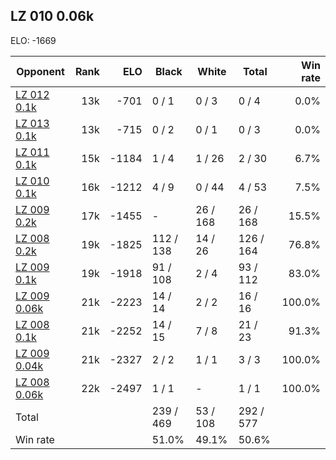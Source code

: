 ## LZ 010 0.06k ##

ELO: -1669

Opponent | Rank | ELO | Black | White | Total | Win rate
---------|-----:|----:|-------|-------|-------|-------:
[LZ 012 0.1k](LZ%20012%200.1k.md) | 13k | -701 | 0 / 1 | 0 / 3 | 0 / 4 | 0.0%
[LZ 013 0.1k](LZ%20013%200.1k.md) | 13k | -715 | 0 / 2 | 0 / 1 | 0 / 3 | 0.0%
[LZ 011 0.1k](LZ%20011%200.1k.md) | 15k | -1184 | 1 / 4 | 1 / 26 | 2 / 30 | 6.7%
[LZ 010 0.1k](LZ%20010%200.1k.md) | 16k | -1212 | 4 / 9 | 0 / 44 | 4 / 53 | 7.5%
[LZ 009 0.2k](LZ%20009%200.2k.md) | 17k | -1455 | - | 26 / 168 | 26 / 168 | 15.5%
[LZ 008 0.2k](LZ%20008%200.2k.md) | 19k | -1825 | 112 / 138 | 14 / 26 | 126 / 164 | 76.8%
[LZ 009 0.1k](LZ%20009%200.1k.md) | 19k | -1918 | 91 / 108 | 2 / 4 | 93 / 112 | 83.0%
[LZ 009 0.06k](LZ%20009%200.06k.md) | 21k | -2223 | 14 / 14 | 2 / 2 | 16 / 16 | 100.0%
[LZ 008 0.1k](LZ%20008%200.1k.md) | 21k | -2252 | 14 / 15 | 7 / 8 | 21 / 23 | 91.3%
[LZ 009 0.04k](LZ%20009%200.04k.md) | 21k | -2327 | 2 / 2 | 1 / 1 | 3 / 3 | 100.0%
[LZ 008 0.06k](LZ%20008%200.06k.md) | 22k | -2497 | 1 / 1 | - | 1 / 1 | 100.0%
Total | | | 239 / 469 | 53 / 108 | 292 / 577 | 
Win rate| | | 51.0% | 49.1% | 50.6% | 
